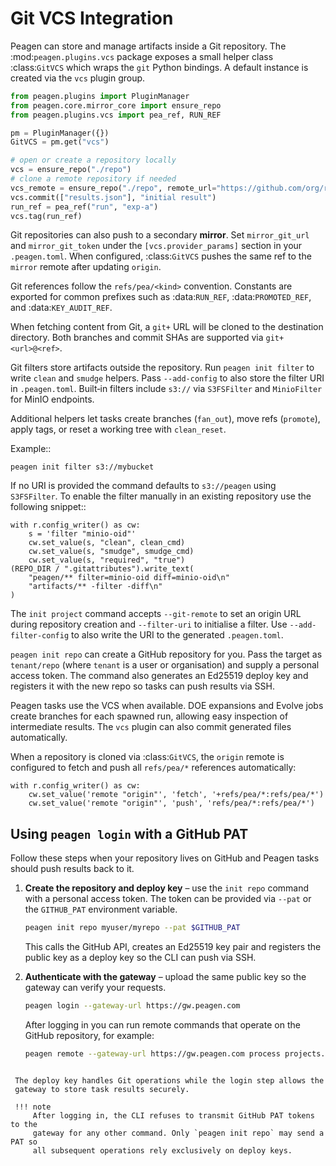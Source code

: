# Git VCS Integration

Peagen can store and manage artifacts inside a Git repository. The
:mod:`peagen.plugins.vcs` package exposes a small helper class
:class:`GitVCS` which wraps the `git` Python bindings. A default instance
is created via the ``vcs`` plugin group.

```python
from peagen.plugins import PluginManager
from peagen.core.mirror_core import ensure_repo
from peagen.plugins.vcs import pea_ref, RUN_REF

pm = PluginManager({})
GitVCS = pm.get("vcs")

# open or create a repository locally
vcs = ensure_repo("./repo")
# clone a remote repository if needed
vcs_remote = ensure_repo("./repo", remote_url="https://github.com/org/repo.git")
vcs.commit(["results.json"], "initial result")
run_ref = pea_ref("run", "exp-a")
vcs.tag(run_ref)
```

Git repositories can also push to a secondary **mirror**. Set
``mirror_git_url`` and ``mirror_git_token`` under the ``[vcs.provider_params]``
section in your ``.peagen.toml``.  When configured, :class:`GitVCS` pushes the
same ref to the ``mirror`` remote after updating ``origin``.

Git references follow the ``refs/pea/<kind>`` convention. Constants are
exported for common prefixes such as :data:`RUN_REF`, :data:`PROMOTED_REF`,
and :data:`KEY_AUDIT_REF`.

When fetching content from Git, a ``git+`` URL will be cloned to the
destination directory. Both branches and commit SHAs are supported via
``git+<url>@<ref>``.

Git filters store artifacts outside the repository. Run ``peagen init filter``
to write ``clean`` and ``smudge`` helpers. Pass ``--add-config`` to also store
the filter URI in ``.peagen.toml``. Built‑in filters include ``s3://`` via
``S3FSFilter`` and ``MinioFilter`` for MinIO endpoints.

Additional helpers let tasks create branches (``fan_out``), move refs
(``promote``), apply tags, or reset a working tree with ``clean_reset``.

Example::

    peagen init filter s3://mybucket

If no URI is provided the command defaults to ``s3://peagen`` using ``S3FSFilter``.
To enable the filter manually in an existing repository use the
following snippet::

    with r.config_writer() as cw:
        s = 'filter "minio-oid"'
        cw.set_value(s, "clean", clean_cmd)
        cw.set_value(s, "smudge", smudge_cmd)
        cw.set_value(s, "required", "true")
    (REPO_DIR / ".gitattributes").write_text(
        "peagen/** filter=minio-oid diff=minio-oid\n"
        "artifacts/** -filter -diff\n"
    )

The ``init project`` command accepts ``--git-remote`` to set an origin
URL during repository creation and ``--filter-uri`` to initialise a
filter. Use ``--add-filter-config`` to also write the URI to the
generated ``.peagen.toml``.

``peagen init repo`` can create a GitHub repository for you. Pass the
target as ``tenant/repo`` (where ``tenant`` is a user or organisation)
and supply a personal access token. The command also generates an
Ed25519 deploy key and registers it with the new repo so tasks can push
results via SSH.

Peagen tasks use the VCS when available. DOE expansions and Evolve jobs
create branches for each spawned run, allowing easy inspection of
intermediate results. The ``vcs`` plugin can also commit generated
files automatically.

When a repository is cloned via :class:`GitVCS`, the ``origin`` remote is
configured to fetch and push all ``refs/pea/*`` references automatically:

```
with r.config_writer() as cw:
    cw.set_value('remote "origin"', 'fetch', '+refs/pea/*:refs/pea/*')
    cw.set_value('remote "origin"', 'push', 'refs/pea/*:refs/pea/*')
```

## Using `peagen login` with a GitHub PAT

Follow these steps when your repository lives on GitHub and Peagen tasks should
push results back to it.

1. **Create the repository and deploy key** – use the ``init repo`` command with
   a personal access token. The token can be provided via ``--pat`` or the
   ``GITHUB_PAT`` environment variable.

   ```bash
   peagen init repo myuser/myrepo --pat $GITHUB_PAT
   ```

   This calls the GitHub API, creates an Ed25519 key pair and registers the
   public key as a deploy key so the CLI can push via SSH.

2. **Authenticate with the gateway** – upload the same public key so the gateway
   can verify your requests.

   ```bash
   peagen login --gateway-url https://gw.peagen.com
   ```

   After logging in you can run remote commands that operate on the GitHub
   repository, for example:

   ```bash
   peagen remote --gateway-url https://gw.peagen.com process projects.yaml
  ```

   The deploy key handles Git operations while the login step allows the
   gateway to store task results securely.

   !!! note
       After logging in, the CLI refuses to transmit GitHub PAT tokens to the
       gateway for any other command. Only `peagen init repo` may send a PAT so
       all subsequent operations rely exclusively on deploy keys.

